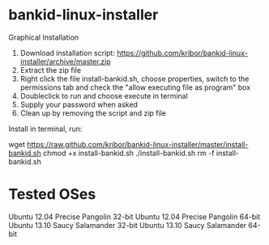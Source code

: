 bankid-linux-installer
======================

Graphical Installation
1. Download installation script: https://github.com/kribor/bankid-linux-installer/archive/master.zip
2. Extract the zip file
3. Right click the file install-bankid.sh, choose properties, switch to the permissions tab and check the "allow executing file as program" box
4. Doubleclick to run and choose execute in terminal
5. Supply your password when asked
6. Clean up by removing the script and zip file

Install in terminal, run:

wget https://raw.github.com/kribor/bankid-linux-installer/master/install-bankid.sh
chmod +x install-bankid.sh
./install-bankid.sh
rm -f install-bankid.sh



Tested OSes
===========
Ubuntu 12.04 Precise Pangolin 32-bit
Ubuntu 12.04 Precise Pangolin 64-bit
Ubuntu 13.10 Saucy Salamander 32-bit
Ubuntu 13.10 Saucy Salamander 64-bit
